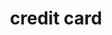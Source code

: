 ---
layout: objects
title: credit card
emoji: credit_card
permalink: 💳.html
image: assets/img/3moji/credit_card.png
---